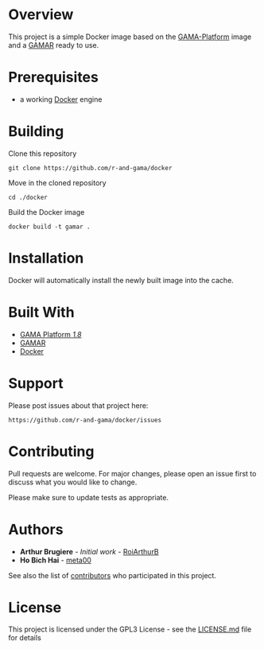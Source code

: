 # Overview
This project is a simple Docker image based on the [GAMA-Platform](https://github.com/gama-platform/gama.docker) image and a [GAMAR](https://github.com/r-and-gama/gamar) ready to use.

# Prerequisites
* a working [Docker](http://docker.io) engine
<!-- * a working [Docker Compose](http://docker.io) installation -->

# Building
Clone this repository

```
git clone https://github.com/r-and-gama/docker
```

Move in the cloned repository

```
cd ./docker
```

Build the Docker image

```
docker build -t gamar .
```

# Installation
Docker will automatically install the newly built image into the cache.

# Built With

* [GAMA Platform _1.8_](https://gama-platform.github.io/)
* [GAMAR](https://r-and-gama.github.io/gamar)
* [Docker](http://docker.io)

# Support

Please post issues about that project here:  

    https://github.com/r-and-gama/docker/issues

# Contributing

Pull requests are welcome. For major changes, please open an issue first to discuss what you would like to change.

Please make sure to update tests as appropriate.

# Authors

* **Arthur Brugiere** - *Initial work* - [RoiArthurB](https://github.com/RoiArthurB)
* **Ho Bich Hai** - [meta00](https://github.com/meta00)

See also the list of [contributors](https://github.com/r-and-gama/docker/contributors) who participated in this project.

# License

This project is licensed under the GPL3 License - see the [LICENSE.md](LICENSE.md) file for details

